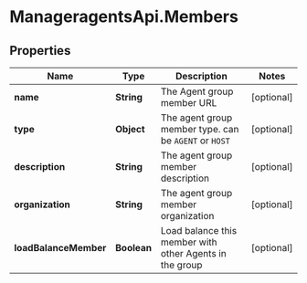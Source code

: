 # ManageragentsApi.Members

## Properties
Name | Type | Description | Notes
------------ | ------------- | ------------- | -------------
**name** | **String** | The Agent group member URL | [optional] 
**type** | **Object** | The agent group member type. can be `AGENT` or `HOST` | [optional] 
**description** | **String** | The agent group member description | [optional] 
**organization** | **String** | The agent group member organization | [optional] 
**loadBalanceMember** | **Boolean** | Load balance this member with other Agents in the group | [optional] 


